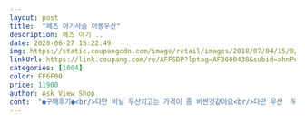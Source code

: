 ```yaml
---
layout: post 
title:  "헤즈 아기사슴 아동우산" 
description: 헤즈 아기 ..
date: 2020-06-27 15:22:49 
img: https://static.coupangcdn.com/image/retail/images/2018/07/04/15/9/107ae850-2a95-4b97-84d9-214cb3dad69f.jpg 
linkUrl: https://link.coupang.com/re/AFFSDP?lptag=AF3600438&subid=ahnPublicAsk&pageKey=107112117&itemId=324012813&vendorItemId=70869593662&traceid=V0-113-4e62a13e6b0c0687 
categories: [1004] 
color: FF6F00 
price: 11900 
author: Ask View Shop 
cont:  "●구매후기●<br/>다만 비닐 우산치고는 가격이 좀 비싼것같아요<br/>다만 우산  두배 크기에 박스에 한번 놀랐어요<br/>디자인은 이쁜데 실용성은 그닥.<br/><br/>디자인은 이쁜데 자동우산이아니라 유아가 사용하다가 손끼이거나 할수있을것같아요<br/>배송은 역시 쿠팡배송 빠르고<br/>우산 손잡이 부분이 폭신폭신하고<br/>우산을 펴고 접을때 손 다치지않게 처리되어있어서 좋네요<br/>자동이 아니라 아쉽고 아직 아이혼자는 폈다 접기 어려워요<br/>투명창이 두곳있고<br/>펴고 접을대 소리가 팡팡 나는게 거슬리네요<br/>" 
---
```

